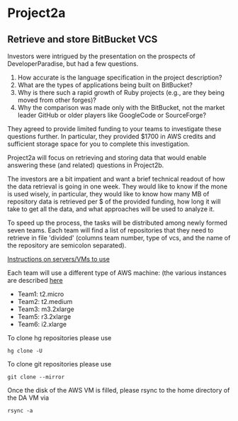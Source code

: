 Project2a
========

Retrieve and store BitBucket VCS
----------------------------------

Investors were intrigued by the presentation on the prospects of 
DeveloperParadise, but had a few questions. 

1. How accurate is the language specification in the project description?
2. What are the types of applications being built on BitBucket?
3. Why is there such a rapid growth of Ruby projects (e.g., are they being moved from other forges)?
4. Why the comparison was made only with the BitBucket, not the market leader GitHub or older players like GoogleCode or SourceForge?

They agreed to provide limited funding to your teams to investigate these questions further.
In particular, they provided $1700 in AWS credits and sufficient storage space for you to complete this investigation.  

Project2a will focus on retrieving and storing data that would enable answering these (and related) questions 
in Project2b. 

The investors are a bit impatient and want a brief technical readout of how the data retrieval is going in one week. They would like to know if the mone is used wisely, in particular, they would like to know how many MB of repository data is retrieved per $ of the provided funding, how long it will take to get all the data, 
and what approaches will be used to analyze it.

To speed up the process, the tasks will be distributed among newly formed seven teams.
Each team will find a list of repositories that they need to retrieve in 
file 'divided' (columns team  number, type of vcs, and the 
name of the repository are semicolon separated).

[Instructions on servers/VMs to use](https://github.com/fdac/aws)

Each team will use a different type of AWS machine:
(the various instances are described [here](http://aws.amazon.com/ec2/pricing)
* Team1: t2.micro
* Team2: t2.medium
* Team3: m3.2xlarge
* Team5: r3.2xlarge
* Team6: i2.xlarge

To clone hg repositories please use
```
hg clone -U 
```

To clone git repositories please use
```
git clone --mirror
```

Once the disk of the AWS VM is filled, please rsync to 
the home directory of the DA VM via
```
rsync -a  
```


